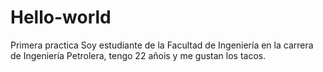 # Hello-world
Primera practica
Soy estudiante de la Facultad de Ingeniería en la carrera de Ingeniería Petrolera, tengo 22 añois y me gustan los tacos.
